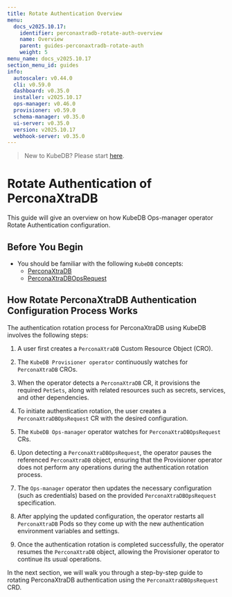 ```yaml
---
title: Rotate Authentication Overview
menu:
  docs_v2025.10.17:
    identifier: perconaxtradb-rotate-auth-overview
    name: Overview
    parent: guides-perconaxtradb-rotate-auth
    weight: 5
menu_name: docs_v2025.10.17
section_menu_id: guides
info:
  autoscaler: v0.44.0
  cli: v0.59.0
  dashboard: v0.35.0
  installer: v2025.10.17
  ops-manager: v0.46.0
  provisioner: v0.59.0
  schema-manager: v0.35.0
  ui-server: v0.35.0
  version: v2025.10.17
  webhook-server: v0.35.0
---
```


> New to KubeDB? Please start [here](/docs/v2025.10.17/README).

# Rotate Authentication of PerconaXtraDB

This guide will give an overview on how KubeDB Ops-manager operator Rotate Authentication configuration.

## Before You Begin

- You should be familiar with the following `KubeDB` concepts:
    - [PerconaXtraDB](/docs/v2025.10.17/guides/percona-xtradb/concepts/perconaxtradb/)
    - [PerconaXtraDBOpsRequest](/docs/v2025.10.17/guides/percona-xtradb/concepts/opsrequest/)

## How Rotate PerconaXtraDB Authentication Configuration Process Works

[//]: # (The following diagram shows how KubeDB Ops-manager operator Rotate Authentication of a `PerconaXtraDB`. Open the image in a new tab to see the enlarged version.)

[//]: # ()
[//]: # (<figure align="center">)

[//]: # (  <img alt="Rotate Authentication process of PerconaXtraDB" src="/docs/v2025.10.17/images/day-2-operation/PerconaXtraDB/kf-rotate-auth.svg">)

[//]: # (<figcaption align="center">Fig: Rotate Auth process of PerconaXtraDB</figcaption>)

[//]: # (</figure>)

The authentication rotation process for PerconaXtraDB using KubeDB involves the following steps:

1. A user first creates a `PerconaXtraDB` Custom Resource Object (CRO).

2. The `KubeDB Provisioner operator` continuously watches for `PerconaXtraDB` CROs.

3. When the operator detects a `PerconaXtraDB` CR, it provisions the required `PetSets`, along with related resources such as secrets, services, and other dependencies.

4. To initiate authentication rotation, the user creates a `PerconaXtraDBOpsRequest` CR with the desired configuration.

5. The `KubeDB Ops-manager` operator watches for `PerconaXtraDBOpsRequest` CRs.

6. Upon detecting a `PerconaXtraDBOpsRequest`, the operator pauses the referenced `PerconaXtraDB` object, ensuring that the Provisioner
   operator does not perform any operations during the authentication rotation process.

7. The `Ops-manager` operator then updates the necessary configuration (such as credentials) based on the provided `PerconaXtraDBOpsRequest` specification.

8. After applying the updated configuration, the operator restarts all `PerconaXtraDB` Pods so they come up with the new authentication environment variables and settings.

9. Once the authentication rotation is completed successfully, the operator resumes the `PerconaXtraDB` object, allowing the Provisioner operator to continue its usual operations.

In the next section, we will walk you through a step-by-step guide to rotating PerconaXtraDB authentication using the `PerconaXtraDBOpsRequest` CRD.
